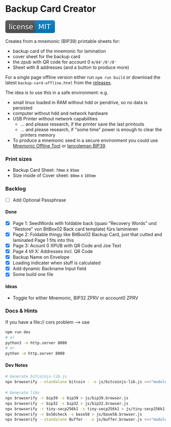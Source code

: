 # Backup Card Creator

[![MIT License Badge](docs/img/license-badge.svg)](LICENSE)

Creates from a mnemonic (BIP39) printable sheets for:
- backup card of the mnemonic for lamination
- cover sheet for the backup card 
- the zpub with QR code for account 0 `m/84'/0'/0'`
- Sheet with 8 addresses (and a button to produce more)

For a single page offline version either run `npm run build` or download the latest 
`backup-card-offline.html` from the [releases](https://github.com/thespielplatz/BackupCard/releases).

The idea is to use this in a safe environment: e.g. 
- small linux loaded in RAM without hdd or pendrive, so no data is persisted
- computer without hdd and network hardware
- USB Printer without network capabilities
  - ... and please research, if the printer save the last printouts
  - ... and please research, if "some time" power is enough to clear the printers memory
- To produce a mnemonic seed in a secure environment you could use [Mnemonic Offline Tool](https://github.com/bitaps-com/mnemonic-offline-tool)
or [Iancoleman BIP39](https://github.com/iancoleman/bip39/blob/master/readme.md#standalone-offline-version).

### Print sizes
- Backup Card Sheet: `70mm` x `95mm`
- Size inside of Cover sheet: `80mm` x `105mm`

### Backlog

- [ ] Add Optional Passphrase

#### Done
- [x] Page 1: SeedWords with foldable back (quasi "Recovery Words" und "Restore" von BitBox02 Back card template) fürs laminieren
- [x] Page 2: Foldable thingy like BitBox02 Backup Card, just that cutted and laminated Page 1 fits into this
- [x] Page 3: Acount 0 XPUB with QR Code and Joe Text
- [x] Page 4 till X: Addresses incl. QR Code
- [x] Backup Name on Envelope
- [x] Loading indicater when stuff is calculated
- [x] Add dynamic Backname Input field
- [x] Some build one file

#### Ideas
- Toggle for either Mnemonic, BIP32 ZPRV or account0 ZPRV

###  Docs & Hints

If you have a file:// cors problem --> use 
```bash
npm run dev
# or
python3 -m http.server 8000
# or
python -m http.server 8000
```

#### Dev Notes

```bash
# Generate bitcoinjs-lib.js
npx browserify --standalone bitcoin - -o js/bitcoinjs-lib.js <<<"module.exports = require('bitcoinjs-lib');"

# Generate libs
npx browserify -r bip39 -s bip39 > js/bip39.browser.js  
npx browserify -r bip32 -s bip32 > js/bip32.browser.js
npx browserify -r tiny-secp256k1 -s tiny-secp256k1 > js/tiny-secp256k1.browser.js
npx browserify -r bs58check -s base58 > js/base58.browser.js  
npx browserify --standalone Buffer - -o js/buffer.browser.js <<<"module.exports = require('buffer').Buffer;"
```
